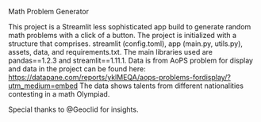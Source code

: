 Math Problem Generator

This project is a Streamlit less sophisticated app build to generate random math problems with a click of a button. The project is initialized with a structure that comprises. streamlit (config.toml), app (main.py, utils.py), assets, data, and requirements.txt. The main libraries used are pandas==1.2.3 and streamlit==1.11.1.  Data is from AoPS problem for display and data in the project can be found here: 
https://datapane.com/reports/yklMEQA/aops-problems-fordisplay/?utm_medium=embed
The data shows talents from different nationalities contesting in a math Olympiad.

Special thanks to @Geoclid for insights.
